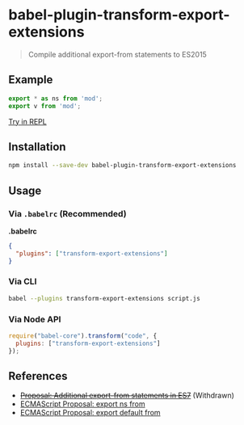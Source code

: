 # babel-plugin-transform-export-extensions

> Compile additional export-from statements to ES2015

## Example

```js
export * as ns from 'mod';
export v from 'mod';
```
[Try in REPL](http://babeljs.io/repl/#?evaluate=true&presets=es2015%2Cstage-0&code=export%20*%20as%20ns%20from%20'mod'%3B%0Aexport%20v%20from%20'mod'%3B)

## Installation

```sh
npm install --save-dev babel-plugin-transform-export-extensions
```

## Usage

### Via `.babelrc` (Recommended)

**.babelrc**

```json
{
  "plugins": ["transform-export-extensions"]
}
```

### Via CLI

```sh
babel --plugins transform-export-extensions script.js
```

### Via Node API

```javascript
require("babel-core").transform("code", {
  plugins: ["transform-export-extensions"]
});
```
## References

* ~~[Proposal: Additional export-from statements in ES7](https://github.com/leebyron/ecmascript-more-export-from)~~ (Withdrawn)
* [ECMAScript Proposal: export ns from](https://github.com/leebyron/ecmascript-export-ns-from)
* [ECMAScript Proposal: export default from](https://github.com/leebyron/ecmascript-export-default-from)
